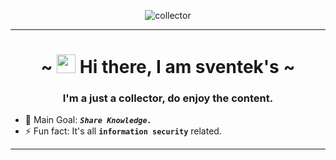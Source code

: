 <p align="center">
<img src="https://user-images.githubusercontent.com/29776892/91670338-21b44100-eb25-11ea-9293-9e39741165c4.png" alt="collector" />
</p>

---

<h1 style="text-align:center">~ <img src="https://raw.githubusercontent.com/MartinHeinz/MartinHeinz/master/wave.gif" width="30px"> Hi there, I am sventek's ~</h1>

<h3 align="center">I'm a just a collector, do enjoy the content.</h3>

- 🥅 Main Goal: **_`Share Knowledge.`_**
- ⚡ Fun fact: It's all **`information security`** related.
---
